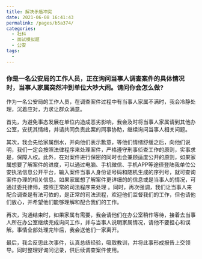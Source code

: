 ```yaml
---
title: 解决矛盾冲突
date: 2021-06-08 16:41:43
permalink: /pages/b5a374/
categories:
  - 社科
  - 面试模拟题
  - 公安
tags:
  - 
---
```

### 你是一名公安局的工作人员，正在询问当事人调查案件的具体情况时，当事人家属突然冲到单位大吵大闹。请问你会怎么做?

作为一名公安局的工作人员，在调查案件过程中有当事人家属不满时，我会冷静处理，沉着应对，力求让群众满意。

首先，为避免事态发展在单位内造成恶劣影响，我会及时将当事人家属请到其他办公室，安抚其情绪，并请共同负责此案的同事协助，继续询问当事人相关问题。

其次，我会先给家属倒水，并向他们表示歉意，等他们情绪舒缓之后，向他们说明，我们一定会按照法律程序来处理案件，严格遵守刑事侦查工作的原则，实事求是，保障人权。此外，在对案件进行保密的同时也会兼顾适度公开的原则，如果家属想要了解案件的进度，可以通过电脑、手机微信、手机APP等途径登陆我单位公安执法信息公开平台，输入案件当事人身份证号码和随机生成的序列号，就可查询案件办理的相关信息。如果家属想了解案件更详细的的信息或是当事人的情况，可通过委托律师，按照正常的司法程序来处理 。同时，再次强调，我们让当事人来配合调查是有法可依的，是正常的司法流程，欢迎他们监督我们的工作，但也请他们放心，并希望他们能够理解和配合我们的工作。

再次，沟通结束时，如果家属有需要，我会请他们在办公室稍作等待，接着去当事人所在办公室继续完成询问工作，并与当事人说明家属情况，请他不要担心和误解。事情全部处理完毕后，我会送他们一家离开。

最后，我会反思此次事件，认真总结经验，吸取教训，并将此事形成报告上交领导。同时整理好询问记录，供后续调查案件使用。